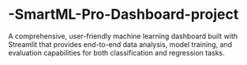 # -SmartML-Pro-Dashboard-project
A comprehensive, user-friendly machine learning dashboard built with Streamlit that provides end-to-end data analysis, model training, and evaluation capabilities for both classification and regression tasks.
